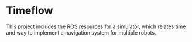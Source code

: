 # Timeflow

This project includes the ROS resources for a simulator, which relates time and way to implement a navigation system for multiple robots.
